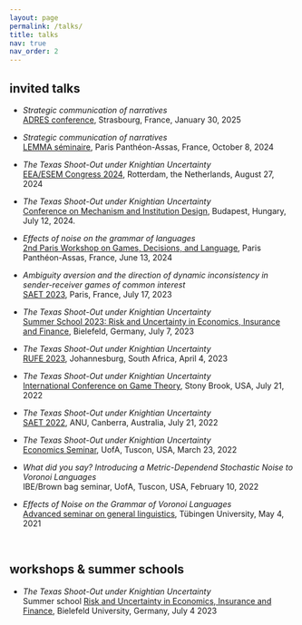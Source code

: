 ```yaml
---
layout: page
permalink: /talks/
title: talks
nav: true
nav_order: 2
---
```


## invited talks

  - *Strategic communication of narratives*<br>
    [ADRES conference](https://adres2025.sciencesconf.org/), Strasbourg, France, January 30, 2025
    
  - *Strategic communication of narratives*<br>
    [LEMMA séminaire](http://lemma.u-paris2.fr/fr/node/11), Paris Panthéon-Assas, France, October 8, 2024

  - *The Texas Shoot-Out under Knightian Uncertainty*<br>
    [EEA/ESEM Congress 2024](https://eea-esem-congresses.org/), Rotterdam, the Netherlands, August 27, 2024

  - *The Texas Shoot-Out under Knightian Uncertainty*<br>
    [Conference on Mechanism and Institution Design](https://www.uni-corvinus.hu/ind/cmid/?lang=en), Budapest, Hungary, July 12, 2024.

  - *Effects of noise on the grammar of languages*<br>
    [2nd Paris Workshop on Games, Decisions, and Language](https://game-theory.u-paris2.fr/index-2024.html), Paris Panthéon-Assas, France, June 13, 2024
  
  - *Ambiguity aversion and the direction of dynamic inconsistency in sender-receiver games of common interest*<br>
    [SAET 2023](https://saet.uiowa.edu/2023-conference/), Paris, France, July 17, 2023

  - *The Texas Shoot-Out under Knightian Uncertainty*<br>
    [Summer School 2023: Risk and Uncertainty in Economics, Insurance and Finance](https://sites.google.com/view/summer-school-23/overview), Bielefeld, Germany, July 7, 2023
      
  - *The Texas Shoot-Out under Knightian Uncertainty*<br>
    [RUFE 2023](https://sites.google.com/view/risk-and-uncertainty-2023/home/), Johannesburg, South Africa, April 4, 2023

  - *The Texas Shoot-Out under Knightian Uncertainty*<br>
    [International Conference on Game Theory](https://gtcenter.org/events/the-33rd-stony-brook-international-conference-on-game-theory/), Stony Brook, USA, July 21, 2022

  - *The Texas Shoot-Out under Knightian Uncertainty*<br>
    [SAET 2022](https://saet.uiowa.edu/2022-conference/), ANU, Canberra, Australia, July 21, 2022

  - *The Texas Shoot-Out under Knightian Uncertainty*<br>
    [Economics Seminar](https://eller.arizona.edu/events/economics-seminar-theoryexperimental-gerrit-bauch-university-bielefeld), UofA, Tuscon, USA, March 23, 2022

  - *What did you say? Introducing a Metric-Dependend Stochastic Noise to Voronoi Languages*<br>
    IBE/Brown bag seminar, UofA, Tuscon, USA, February 10, 2022

   - *Effects of Noise on the Grammar of Voronoi Languages*<br>
     [Advanced seminar on general linguistics](https://uni-tuebingen.de/en/faculties/faculty-of-humanities/departments/modern-languages/department-of-linguistics/chairs/general-linguistics/oberseminar/), Tübingen University, May 4, 2021
      
<br>

## workshops & summer schools

   - *The Texas Shoot-Out under Knightian Uncertainty*<br>
      Summer school [Risk and Uncertainty in Economics, Insurance and Finance](https://sites.google.com/view/summer-school-23/overview), Bielefeld University, Germany, July 4 2023
